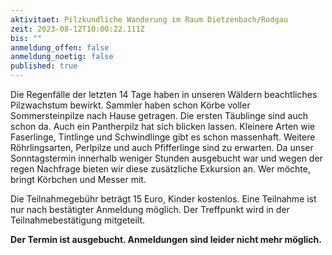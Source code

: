 ```yaml
---
aktivitaet: Pilzkundliche Wanderung im Raum Dietzenbach/Rodgau
zeit: 2023-08-12T10:00:22.111Z
bis: ""
anmeldung_offen: false
anmeldung_noetig: false
published: true
---
```

Die Regenfälle der letzten 14 Tage haben in unseren Wäldern beachtliches Pilzwachstum bewirkt. Sammler haben schon Körbe voller Sommersteinpilze nach Hause getragen. Die ersten Täublinge sind auch schon da. Auch ein Pantherpilz hat sich blicken lassen. Kleinere Arten wie Faserlinge, Tintlinge und Schwindlinge gibt es schon massenhaft. Weitere Röhrlingsarten, Perlpilze und auch Pfifferlinge sind zu erwarten. Da unser Sonntagstermin innerhalb weniger Stunden ausgebucht war und wegen der regen Nachfrage bieten wir diese zusätzliche Exkursion an. Wer möchte, bringt Körbchen und Messer mit. 

Die Teilnahmegebühr beträgt 15 Euro, Kinder kostenlos. Eine Teilnahme ist nur nach bestätigter Anmeldung möglich. Der Treffpunkt wird in der Teilnahmebestätigung mitgeteilt.

**Der Termin ist ausgebucht. Anmeldungen sind leider nicht mehr möglich.**